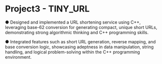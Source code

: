 # Project3 - TINY_URL

● Designed and implemented a URL shortening service using C++, leveraging base-62 conversion for generating
compact, unique short URLs, demonstrating strong algorithmic thinking and C++ programming skills.

● Integrated features such as short URL generation, reverse mapping, and base conversion logic, showcasing
adeptness in data manipulation, string handling, and logical problem-solving within the C++ programming
environment.

